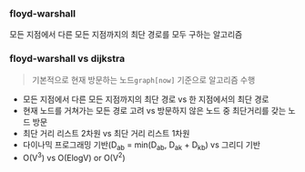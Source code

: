 ### floyd-warshall
모든 지점에서 다른 모든 지점까지의 최단 경로를 모두 구하는 알고리즘

### floyd-warshall vs dijkstra
> 기본적으로 현재 방문하는 노드```graph[now]``` 기준으로 알고리즘 수행
* 모든 지점에서 다른 모든 지점까지의 최단 경로 vs 한 지점에서의 최단 경로
* 현재 노드를 거쳐가는 모든 경로 고려 vs 방문하지 않은 노드 중 최단거리를 갖는 노드 방문
* 최단 거리 리스트 2차원 vs 최단 거리 리스트 1차원
* 다이나믹 프로그래밍 기반(D<sub>ab</sub> = min(D<sub>ab</sub>, D<sub>ak</sub> + D<sub>kb</sub>) vs 그리디 기반
* O(V<sup>3</sup>) vs O(ElogV) or O(V<sup>2</sup>) 
